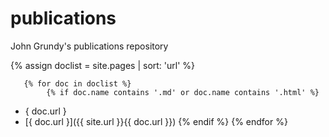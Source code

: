 <meta name="google-site-verification" content="cGgjq3M1u6oI4PVYy-qFMCTnvU0hwT654XD8HE3zX4M" />


# publications
John Grundy's publications repository


{% assign doclist = site.pages | sort: 'url'  %}
    
       {% for doc in doclist %}
            {% if doc.name contains '.md' or doc.name contains '.html' %}
 - { doc.url }
 - [{ doc.url }]({{ site.url }}{{ doc.url }})
            {% endif %}
        {% endfor %}
    
